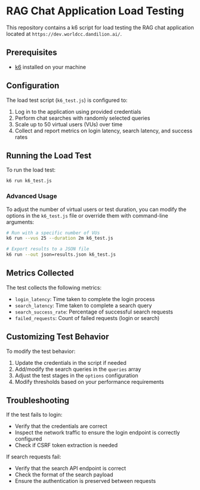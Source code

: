 # RAG Chat Application Load Testing

This repository contains a k6 script for load testing the RAG chat application located at `https://dev.worldcc.dandilion.ai/`.

## Prerequisites

- [k6](https://k6.io/docs/getting-started/installation/) installed on your machine

## Configuration

The load test script (`k6_test.js`) is configured to:

1. Log in to the application using provided credentials
2. Perform chat searches with randomly selected queries
3. Scale up to 50 virtual users (VUs) over time
4. Collect and report metrics on login latency, search latency, and success rates

## Running the Load Test

To run the load test:

```bash
k6 run k6_test.js
```

### Advanced Usage

To adjust the number of virtual users or test duration, you can modify the options in the `k6_test.js` file or override them with command-line arguments:

```bash
# Run with a specific number of VUs
k6 run --vus 25 --duration 2m k6_test.js

# Export results to a JSON file
k6 run --out json=results.json k6_test.js
```

## Metrics Collected

The test collects the following metrics:

- `login_latency`: Time taken to complete the login process
- `search_latency`: Time taken to complete a search query
- `search_success_rate`: Percentage of successful search requests
- `failed_requests`: Count of failed requests (login or search)

## Customizing Test Behavior

To modify the test behavior:

1. Update the credentials in the script if needed
2. Add/modify the search queries in the `queries` array
3. Adjust the test stages in the `options` configuration
4. Modify thresholds based on your performance requirements

## Troubleshooting

If the test fails to login:
- Verify that the credentials are correct
- Inspect the network traffic to ensure the login endpoint is correctly configured
- Check if CSRF token extraction is needed

If search requests fail:
- Verify that the search API endpoint is correct
- Check the format of the search payload
- Ensure the authentication is preserved between requests 